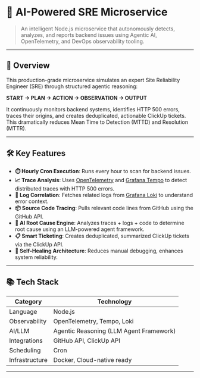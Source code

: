 # 🧠 AI-Powered SRE Microservice

> An intelligent Node.js microservice that autonomously detects, analyzes, and reports backend issues using Agentic AI, OpenTelemetry, and DevOps observability tooling.

---

## 🚀 Overview

This production-grade microservice simulates an expert Site Reliability Engineer (SRE) through structured agentic reasoning:

**START → PLAN → ACTION → OBSERVATION → OUTPUT**

It continuously monitors backend systems, identifies HTTP 500 errors, traces their origins, and creates deduplicated, actionable ClickUp tickets. This dramatically reduces Mean Time to Detection (MTTD) and Resolution (MTTR).

---

## 🛠️ Key Features

- **⏱️ Hourly Cron Execution**: Runs every hour to scan for backend issues.
- **📈 Trace Analysis**: Uses [OpenTelemetry](https://opentelemetry.io/) and [Grafana Tempo](https://grafana.com/oss/tempo/) to detect distributed traces with HTTP 500 errors.
- **📄 Log Correlation**: Fetches related logs from [Grafana Loki](https://grafana.com/oss/loki/) to understand error context.
- **📦 Source Code Tracing**: Pulls relevant code lines from GitHub using the GitHub API.
- **🤖 AI Root Cause Engine**: Analyzes traces + logs + code to determine root cause using an LLM-powered agent framework.
- **📋 Smart Ticketing**: Creates deduplicated, summarized ClickUp tickets via the ClickUp API.
- **🔁 Self-Healing Architecture**: Reduces manual debugging, enhances system reliability.

---

## 📚 Tech Stack

| Category        | Technology                             |
|----------------|----------------------------------------|
| Language        | Node.js                                |
| Observability   | OpenTelemetry, Tempo, Loki              |
| AI/LLM          | Agentic Reasoning (LLM Agent Framework) |
| Integrations    | GitHub API, ClickUp API                |
| Scheduling      | Cron                                   |
| Infrastructure  | Docker, Cloud-native ready             |

---
